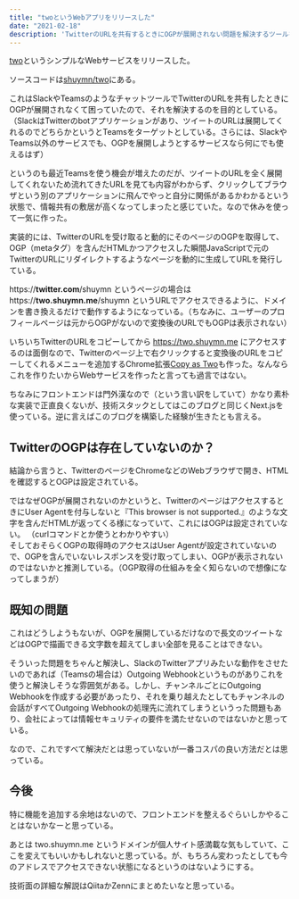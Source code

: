 ```yaml
---
title: "twoというWebアプリをリリースした"
date: "2021-02-18"
description: 'TwitterのURLを共有するときにOGPが展開されない問題を解決するツールを作った'
---
```


[two](https://two.shuymn.me)というシンプルなWebサービスをリリースした。

ソースコードは[shuymn/two](https://github.com/shuymn/two)にある。

これはSlackやTeamsのようなチャットツールでTwitterのURLを共有したときにOGPが展開されなくて困っていたので、それを解決するのを目的としている。
（SlackはTwitterのbotアプリケーションがあり、ツイートのURLは展開してくれるのでどちらかというとTeamsをターゲットとしている。さらには、SlackやTeams以外のサービスでも、OGPを展開しようとするサービスなら何にでも使えるはず）

というのも最近Teamsを使う機会が増えたのだが、ツイートのURLを全く展開してくれないため流れてきたURLを見ても内容がわからず、クリックしてブラウザという別のアプリケーションに飛んでやっと自分に関係があるかわかるという状態で、情報共有の敷居が高くなってしまったと感じていた。なので休みを使って一気に作った。

実装的には、TwitterのURLを受け取ると動的にそのページのOGPを取得して、OGP（metaタグ）を含んだHTMLかつアクセスした瞬間JavaScriptで元のTwitterのURLにリダイレクトするようなページを動的に生成してURLを発行している。

https://**twitter.com**/shuymn というページの場合は https://**two.shuymn.me**/shuymn というURLでアクセスできるように、ドメインを書き換えるだけで動作するようになっている。（ちなみに、ユーザーのプロフィールページは元からOGPがないので変換後のURLでもOGPは表示されない）

いちいちTwitterのURLをコピーしてから https://two.shuymn.me にアクセスするのは面倒なので、Twitterのページ上で右クリックすると変換後のURLをコピーしてくれるメニューを追加するChrome拡張[Copy as Two](https://chrome.google.com/webstore/detail/copy-as-two/cfeedmflkhahbmjpgiiepndkhpbamllc)も作った。なんならこれを作りたいからWebサービスを作ったと言っても過言ではない。

ちなみにフロントエンドは門外漢なので（という言い訳をしていて）かなり素朴な実装で正直良くないが、技術スタックとしてはこのブログと同じくNext.jsを使っている。逆に言えばこのブログを構築した経験が生きたとも言える。

## TwitterのOGPは存在していないのか？

結論から言うと、TwitterのページをChromeなどのWebブラウザで開き、HTMLを確認するとOGPは設定されている。  

ではなぜOGPが展開されないのかというと、TwitterのページはアクセスするときにUser Agentを付与しないと『This browser is not supported.』のような文字を含んだHTMLが返ってくる様になっていて、これにはOGPは設定されていない。  （curlコマンドとか使うとわかりやすい）  
そしておそらくOGPの取得時のアクセスはUser Agentが設定されていないので、OGPを含んでいないレスポンスを受け取ってしまい、OGPが表示されないのではないかと推測している。（OGP取得の仕組みを全く知らないので想像になってしまうが）

## 既知の問題

これはどうしようもないが、OGPを展開しているだけなので長文のツイートなどはOGPで描画できる文字数を超えてしまい全部を見ることはできない。

そういった問題をちゃんと解決し、SlackのTwitterアプリみたいな動作をさせたいのであれば（Teamsの場合は）Outgoing Webhookというものがありこれを使うと解決しそうな雰囲気がある。しかし、チャンネルごとにOutgoing Webhookを作成する必要があったり、それを乗り越えたとしてもチャンネルの会話がすべてOutgoing Webhookの処理先に流れてしまうというった問題もあり、会社によっては情報セキュリティの要件を満たせないのではないかと思っている。

なので、これですべて解決だとは思っていないが一番コスパの良い方法だとは思っている。


## 今後

特に機能を追加する余地はないので、フロントエンドを整えるぐらいしかやることはないかなーと思っている。

あとは two.shuymn.me というドメインが個人サイト感満載な気もしていて、ここを変えてもいいかもしれないと思っている。が、もちろん変わったとしても今のアドレスでアクセスできない状態になるというのはないようにする。

技術面の詳細な解説はQiitaかZennにまとめたいなと思っている。
